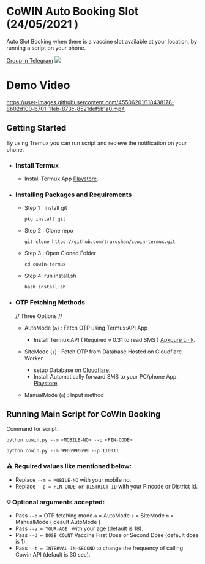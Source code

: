 #  CoWIN Auto Booking Slot (24/05/2021 )

Auto Slot Booking when there is a vaccine slot available at your location, by running a script on your phone. 

[Group in Telegram](https://t.me/CoWIN_Termux)
![](https://gist.githubusercontent.com/m8rge/4c2b36369c9f936c02ee883ca8ec89f1/raw/c03fd44ee2b63d7a2a195ff44e9bb071e87b4a40/telegram-single-path-24px.svg)

  # Demo Video
  https://user-images.githubusercontent.com/45506201/118438178-8b02d100-b701-11eb-873c-8521def5b1a0.mp4

  ## Getting Started
  By using Tremux you can run script and recieve the notification on your phone.
  - ### Install Termux

    - Install Termux App  [Playstore](https://play.google.com/store/apps/details?id=com.termux&hl=en_IN&gl=US).

    
 - ### Installing Packages and Requirements

   - Step 1 : Install git

         pkg install git

   - Step 2 : Clone repo 

         git clone https://github.com/truroshan/cowin-termux.git
        
   - Step 3 : Open Cloned Folder
        
         cd cowin-termux

   - Step 4: run install.sh 
         
         bash install.sh
  - ### OTP Fetching Methods
      // Three Options //
    - AutoMode (`a`) : Fetch OTP using Termux:API App 
      - Install Termux:API ( Required v 0.31 to read SMS ) [Apkpure Link](https://m.apkpure.com/termux-api/com.termux.api/download/31-APK).
          
    - SiteMode (`s`) :  Fetch OTP from Database Hosted on Cloudflare Worker
      - setup Database on [Cloudflare.](https://github.com/truroshan/CloudflareCoWinDB)
      - Install Automatically forward SMS to your PC/phone App. [Playstore](https://play.google.com/store/apps/details?id=com.gawk.smsforwarder)
    - ManualMode (`m`) : Input method

## Running Main Script for CoWin Booking

Command for script :

    python cowin.py --m <MOBILE-NO> --p <PIN-CODE> 
    
    python cowin.py --m 9966996699 --p 110011 
    
### :warning: Required values like mentioned below:

  - Replace `--m = MOBILE-NO` with your mobile no.
  - Replace `--p = PIN-CODE or DISTRICT-ID` with your Pincode or District Id.

### :bulb: Optional arguments accepted:
  - Pass `--o` = OTP fetching mode.`a` = AutoMode `s` = SiteMode `m` = ManualMode
    ( deault AutoMode )
  - Pass `--a = YOUR-AGE ` with your age (default is 18).
  - Pass `--d = DOSE_COUNT` Vaccine First Dose or Second Dose (default dose is 1).
  - Pass `--t = INTERVAL-IN-SECOND` to change the frequency of calling Cowin API  (default is 30 sec).
